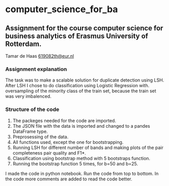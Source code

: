 # computer_science_for_ba
## Assignment for the course computer science for business analytics of Erasmus University of Rotterdam.
Tamar de Haas 619082th@eur.nl

### Assignment explanation
The task was to make a scalable solution for duplicate detection using LSH. After LSH I chose to do classification using Logistic Regression with. oversampling of the minority class of the train set, because the train set was very imbalenced.

### Structure of the code
1. The packeges needed for the code are imported. 
2. The JSON file with the data is imported and changed to a pandes DataFrame type. 
3. Preprosessing of the data. 
4. All functions used, except the one for bootstrapping. 
5. Running LSH for different number of bands and making plots of the pair completeness pair quality and F1*. 
6. Classification using bootstrap method with 5 bootstraps function. 
7. Running the bootstrap function 5 times, for b=50 and b=25. 

I made the code in python notebook.
Run the code from top to bottom. 
In the code more comments are added to read the code better. 
